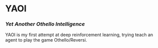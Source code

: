 # YAOI
### *Yet Another Othello Intelligence*

YAOI is my first attempt at deep reinforcement learning, trying teach an agent to play the game Othello/Reversi. 
